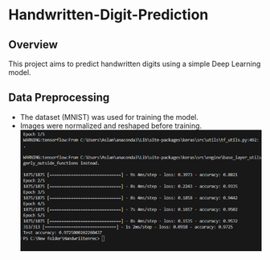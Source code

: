 # Handwritten-Digit-Prediction

## Overview
This project aims to predict handwritten digits using a simple Deep Learning model.

## Data Preprocessing
- The dataset (MNIST) was used for training the model.
- Images were normalized and reshaped before training.
![Image Description](Outputs/epchs1.png)

